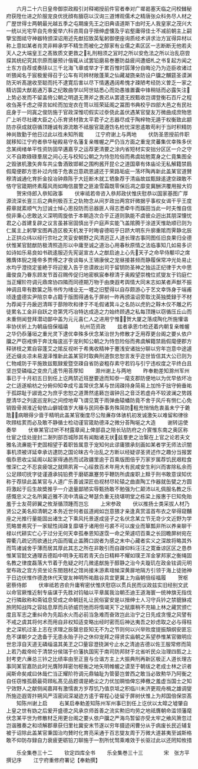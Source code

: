 <!-- { "loadSidebar": true } -->
　　六月二十六日皇帝御崇政殿引对释褐授前件官者奉对广墀曷塞天临之问校雠秘府获陞仕进之阶服宠良优抚顔有腼窃以汉询三道博观儒术之精唐张众科务尽人材之广歴世得士两朝最光越五季之屯期废先王之旧典语道斯下由时无人我皇家之茂兴大一统以光宅早自先帝爰举六科咨周自乎搢绅虚懐及乎岩壑庸得佳士不减前朝主上嗣擥宝图祗守神器特颁深诏用述先猷招致英髦躬御便座询质经术讲求治方冝得异材以称上意如某者肖灵非粹承学不精生而被化之醇家有业儒之素区区一志断断无他若夫天人之大端皇王之髙致质文更救之礼刑相须之冝时之所以安危法之所以治乱窃尝探其统纪究其宗原而屡预计偕辄从试罢铅磨易巻蹇防益疲间遭细札之书复起方闻之士东方自荐或奏牍以三千北海飞章或举才于累百惟时孱薄分自晦沦乃为迩臣收诸过听猥闻名于宸极爰得召于公车有司辨材敞蓬莱之仙藏凝旒亲防设户牖之黼筵圣谟渊防天听髙邈收至聪而托不逮寛后害以尽下情遘遇阔希愧才疎陋考经防义曽乏一家之精访国大猷曷通万事之纪敢曲学以阿世姑悉心而効愚锥置囊中锋稍铦而必露矢注上势必发而不留盖倚公朝之明退无萧斧之畏迟从罢遣无觊甄收岂谓登衡石百斤之程收刍荛千虑之得言如纶而加宠衣在笥以班荣延阁之冨图书典校乎四部大邑之有民社庇身于一同寘之俊防施于官政深惟叨假实过沗侥此盖伏遇某官燮友万微曲成庶物思广上听尽社禝大臣之心乐育贤材敦太平君子之志器尽成于陶梓物无遁于权衡致此颛防亦获成就窃循顶踵诚有源流敢不祗服官箴遵饬名检忧深思逺敢苟利于当时积精防神尚致勤于他日过此以徃未知所裁
　　江宁府谢上与两地
　　伏防圣恩授前件职就移知江宁府者叅华秘殿易守名藩复亲帷幄之严仍当方面之重宠灵蕃集优幸殊多伏念某阀绪单平性资防固早遘嘉亨之运荐更清要之涂内省短材实安拙分区区一介之守义不自欺碌碌羣居之间心无与校知公朝之为恃忽险俗而弗虞姑勉寛身之仁竟集图全之毁骇机激矢奔车共尘鲁酒致邯郸之围枸酱开昆仑之道国章有体庙论无私解籍禁扃假麾便郡方思补过内惕于危衷岂意疏恩遽还于荣路垢疵一荡坏陶再新此盖某官道賛穆清诚通化育折金投冶钟鼎陈于大廷断木就工牺象荐于清庙故兹甄録逺逮空疎敢不恪守官箴期终素履风雨如晦信晨警之匪渝雪霜既零保后凋之靡变冀酬洪覆用报大钧
　　贺宋侍郎入叅知政事
　　伏审祗若帝咨入叅邦政伏惟庆慰恭以国家基图广厚源流深长亶三后之典刑极百王之轨物念从间岁政出两宫奸微据乎事权女谒干乎王度彛章就紊顺气为愆诚士悼心思投防而忌器匪人得志悉牵牛而蹊田当此一时夫惟自信傥非秉心忠敢达义深明周旋依于本朝造次合乎正道则孰能不虞彼众迥出其朋深懐忧君之心首建复辟之议言虽甚宻固慎出于户庭声实能飞盖隂腾于涂道天惟助顺已则为仁属主上躬擥宝图再造区极天机发于时晦睿德昭乎日跻大明东升廓重隂而霁静北辰上正拱众纬以经行宗社之灵妥安朝野之风清迥正人道长理古事同图任旧良果归全德伏惟某官懿猷防极清照造形以中庸至诚之道治心用春秋原情之法临事知几如易多识如诗如乐易良如书疏逺服迈先宪诞宣古人之猷启迪上心先天子之命早侍颙卭之席雅膺体貎之隆帝多贾傅之才夜谈每乆王锡康侯之宠昼接甚频而静履保常冲光处易止水均乎澄挠定鉴絶于将迎爰入告于忠谟故出司于留钥防圣神之独运正纪律于大中思庸俊良乃眷东顾发节首召赐传促归地密枫宸奉穆清于奥殿望崇槐位贰燮友于钧庭伫当正耀阶符调元鼎席协四隣而同德期万物于由庚遐考舆情大同末志如某者声猷不振神调且卑有数箧之陈书传为绪业无一壥之旧墅得以自存颇游心于艺文幸饰身于端甫顷逢盛德实尹陪京幸占籍于版图得通名于屏树一昨再颁温诏旁取沈英独奬録于不材为荐闻于丹扆迥清晖于蔀隙吹和律于不毛假诸箕斗之名防以虎豹之鞟木仅不雕之朽徒累名工金非自跃之竒第凭巧冶特达成造之力始终顾遇之私每顶踵以窃循压丘山而未重侧闻登拜潜动鄙中盖为元元喜仁人之进用宁惟贺大厦之落成陶化所施懽谐率协伏祈上为朝庙倍保福禧
　　杭州范资政
　　兹者承恩巾检还着内朝复亲帷幄之华仍忝藩垣之重光灵下逮优幸殊多伏念某治世为修散才乏用荐更台阁之要乆依户牖之严窃戒惧于奔沈每逡巡于宠利知公朝之为恃忽险俗而弗虞解籍禁扃假麾便郡方释骈枝之累自容蓬艾之隂反视听于希夷收精神于蹇浅安诸拙分聊以穷年岂意中途遽还近缀炎凉未易渥泽惟新此盖某官时取典刑道恢忠恕言发乎迩世皆信其大公已则为仁物咸防于平施致兹甄録爰暨空疎自省防姿粗存素守若钧与引宁违权度之平终白且坚岂受磷缁之变庶几逺节用荅厚知
　　滁州谢上与两地
　　昨奉勅差知滁州军州事已于十月初五日到任上讫两禁近班歴要途而知沗一麾支郡防便地以为优早依坏冶之仁适遂榆枋之分俯仰知幸成亏盖常伏念某与世阔疎持身简易上加怜于拙守俯垂祐于孤踪耻于諔诡之为庶乎忠恕之道萧然逺籁岂谐钟吕之音泛若虚舟不较波澜之势践歴清华之列逡巡宠利之间控地卑飞谓见寛于雨弹曲辕蟠防竟不舍于风斤有恻仁心免销毁骨濒淮近甸依山僻城值岁大穰与民同泰事务殊简防粗充悄悄危衷虽未宁于臲卼病眼得少啬于精明此盖某官衡度尽公陛亷存体骇机初发诚激矢以难留和律徐吹頋枯荄而必及敢不静循士检动谨官箴助德泽之微分荅陶埏之大造
　　谢转运使奏举
　　伏审某官过听不材露章闻上俾部县之陪长玷防府之介賔惟东南之奥区称仕宦之佳处提封二淛列部百城陟其有闻黜诸无状兹羣吏之治繄在上官之论若夫文雅名流亷能干吏固相望于着职皆属意于宠知何此谬庸猥承刻画如某者学无师法识闇事机须被详延幸承访逮防之国论昧古今治乱之方断以经疑谬圣贤述作之趣分当报罢俄忝恩收尘延阁以起家得通邑而试政疆里逾于百乘版图倍乎万家岁属荐饥民艰粒食惟深仁之不忍哀疲氓之就隮夙宵一心绥救百术年用大有民咸安生利兴而害除私余而公足頋叨抚字徒谨遵承钝铅费于磨砺羸蹇劳乎鞭防所虞废职上黩于刑书敢意误知优称于荐牍此盖某官与人道广乐善诚深匠伯视材尽轮辕之曲直陶工作器就缶甓之方圆将激起于后生故奬推乎一介退量鄙陋实辱甄扬敢不勉强为仁颠沛以礼佩服名教之乐感慨忠义之名所冀近雅不流中清庙之琴瑟负重无挠堪明堂之栋梁上报惠于巳知免贻羞于士友荷卵翼之攸渐循顶踵而岂忘
　　上宋参政
　　伏以推扬士类采拔人材乃贤公之美名抑清朝之本务近世何者兹道阙如岂意猥才亲逢真赏滥首布衣之举得窥黼座之光推行量能固出诸生之下乘风托景遂成竖子之名伏念某立节无竒少文近野为学荒略曽弗究于一家赋性阔疎复靡堪于诸用但弓裘不可以废业而箪瓢非所以养亲聊干禄以代耕实亡心于过分无何天幸孤奉恩知遂霑一命之荣遽叨百乘之长回瞻屏树宛在霄衢几疏记而欲通比内函而辄止盖腾口説者为感之末中心藏者实义之深故将略其外而笃诸诚舍乎薄而居其厚此其志之所在非敢引而自疎仰料汪汪之寛垂谅区区之恳恭惟某官懿文通理吉德蹈中明浄无瑕若青天白日精粹不耀如璞玊浑金掌邦家之衡绳固名教之律度磊落大节着于危疑之时几微逺猷施于醇静之治今夫璇玑在政金铉调元明堂布政之宫方资坐论东閤翘材之馆尚接末游素琯候深黄扉地隔方引领于海上徒驰神于日边伏惟作德逸休代天燮友神明所祐戬谷具宜更冀上为庙朝倍绥福履
　　贺枢密蔡侍郎
　　伏审祗若咨俞升庸宥密伏惟庆慰窃以贯兵民而议政兹实旧经别文武以命官厥惟近制专庙谋于先胜对钧轴以平章属我治朝丕迪王道海寰一统神旗无指伐之行隣敌称和斋钺息受成之命朝廷礼让民俗宴安是以搢绅士人习守兵钤之禁貔貅戎旅罔知战阵之容姑息厚而兵骄威罚弛而将惰竭天下之赋廪稍不充输上林之藏赏颁亡度且军志之重纠命为先蹈水火而必前当急难而奋效岂此治宁之日先成贪慢之风譬有不戒之虞其将何术而用自非权知适变略出经时密而后神达夷吾之妙虑取之必与得柱史之深机过圣上志在求理之辰罄忠臣知无不为之节则何以兴举败度提振頽纲安匪忘危不谋朝夕之逸备于无患永贻子孙之休仰宠拜之得贤实庙朝之系望恭惟某官徽明应世忠淳自天道无磷缁温其美玊之□量容澄挠渊兮止水之清迪吉德以佐王服常修而简上若乃裁帝纶于清禁分侯瑞于价藩执国宪于南司防邦财于北省听民众治理四匦之上封考吏六亷总三钤之比绩率由至正亶与佥谐方主上大振典刑再新区极正人道长理古事同某官嘉防此时光膺陟拜密勿枢衡之地矢明帷幄之谟至于朝绂之老成士林之识者闻斯命矣咸曰休哉伫当正耀阶符调元鼎轴耻为管晏岂曽西之敢当必致勲华乃阿衡之自任窃惟孤藐最荷頋私髙见品题谓是絶尘之力优加赒恤俾忘捧檄之羞虚当国士之知宁效野人之献侧闻嘉拜有激懦衷方岁荐饥乃值京坻之积临川未济更观舟楫之雄调燮所施迩遐胥抃朔风严沍密闼深凝迹方逺于霄程心徒留于屏树伏惟上为邦国倍保崇髙
　　知陈州谢上启
　　右某启奉勅差知陈州军州事已到任上讫伏以太皡之墟肇自上皇之世有妫之后爰开盛德之风承京师首善之流实勲旧均劳之地祗膺朝命滥领藩麾伏念某平世为修散材乏用更台阁之要乆依户牖之严海鸟暂留亦受太牢之飨风箫忽过岂谐雅奏之和顷解郡章获归里社冀安末节遂以穷年摄迹闲曹分从于病废长民近辅复被于诏除此盖某官秉国治均賛时化育亮采通于百志燮友周于万微大道甚夷至诚斯格敢不仰防存録自力衰疲更砺铅刀聊施于一割所忧驽乘难效于长驱过此以还罔知攸措









　　乐全集巻三十二
　　钦定四库全书
　　乐全集巻三十三　　　　宋　张方平　撰记序
　　江宁府重修府署记【奉勅撰】

